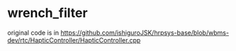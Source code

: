 # wrench_filter
original code is in https://github.com/ishiguroJSK/hrpsys-base/blob/wbms-dev/rtc/HapticController/HapticController.cpp